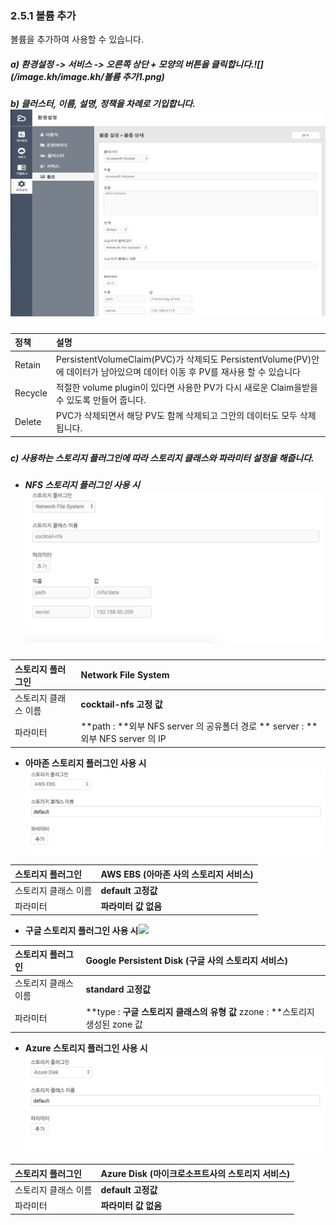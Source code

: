 ### 2.5.1    볼륨 추가

볼륨을 추가하여 사용할 수 있습니다.

##### a\)    환경설정 -&gt; 서비스 -&gt; 오른쪽 상단 + 모양의 버튼을 클릭합니다.![](/image.kh/image.kh/볼륨 추가1.png)

##### b\)    클러스터, 이름, 설명, 정책을 차례로 기입합니다.![](/image.kh/image.kh/볼륨추가2.png)

| **정책** | **설명** |
| :--- | :--- |
| Retain | PersistentVolumeClaim\(PVC\)가 삭제되도 PersistentVolume\(PV\)안에 데이터가 남아있으며 데이터 이동 후 PV를 재사용 할 수 있습니다 |
| Recycle | 적절한 volume plugin이 있다면 사용한 PV가 다시 새로운 Claim을받을 수 있도록 만들어 줍니다. |
| Delete | PVC가 삭제되면서 해당 PV도 함께 삭제되고 그안의 데이터도 모두 삭제됩니다. |

##### 

##### c\) 사용하는 스토리지 플러그인에 따라 스토리지 클래스와 파라미터 설정을 해줍니다.

* ##### NFS 스토리지 플러그인 사용 시![](/assets/nfs.png)

| 스토리지 플러그인 | Network File System |
| :--- | :--- |
| 스토리지 클래스 이름 | **cocktail-nfs 고정 값** |
| 파라미터 | **path : **외부 NFS server 의 공유폴더 경로    **                                    server : **외부 NFS server 의 IP |

* **아마존 스토리지 플러그인 사용 시**![](/assets/aws.png)

| 스토리지 플러그인 | AWS EBS \(아마존 사의 스토리지 서비스\) |
| :--- | :--- |
| 스토리지 클래스 이름 | **default 고정값** |
| 파라미터 | **파라미터 값 없음** |

* **구글 스토리지 플러그인 사용 시**![](/assets/구글.png)

| 스토리지 플러그인 | Google Persistent Disk \(구글 사의 스토리지 서비스\) |
| :--- | :--- |
| 스토리지 클래스 이름 | **standard 고정값** |
| 파라미터 | **type : **구글 스토리지 클래스의 유형 값**                                            zzone : **스토리지 생성된 zone 값 |

* **Azure 스토리지 플러그인 사용 시**![](/assets/azure.png)

| 스토리지 플러그인 | Azure Disk \(마이크로소프트사의 스토리지 서비스\) |
| :--- | :--- |
| 스토리지 클래스 이름 | **default 고정값** |
| 파라미터 | **파라미터 값 없음** |



